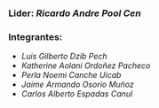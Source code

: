 ### Lider: *Ricardo Andre Pool Cen*

### Integrantes:

- *Luis Gilberto Dzib Pech*
- *Katherine Aolani Ordoñez Pacheco*
- *Perla Noemi Canche Uicab*
- *Jaime Armando Osorio Muñoz*
- *Carlos Alberto Espadas Canul*
